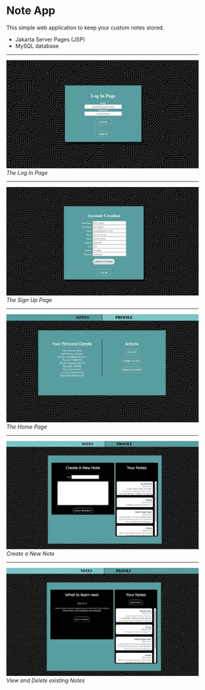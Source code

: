 # Note App

This simple web application to keep your custom notes stored.

- Jakarta Server Pages (JSP)
- MySQL database

---

![Alt text](img/log_in.JPG?raw=true "Log In Page")
_The Log In Page_

---

![Alt text](img/sign_up.JPG?raw=true "Sign up Page")
_The Sign Up Page_

---

![Alt text](img/home.JPG?raw=true "The home Page")
_The Home Page_

---

![Alt text](img/note.JPG?raw=true "Note Page")
_Create a New Note_

---

![Alt text](img/note2.JPG?raw=true "Note Page")
_View and Delete existing Notes_
